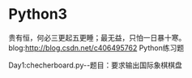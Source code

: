 # Python3
贵有恒，何必三更起五更睡；最无益，只怕一日暴十寒。
blog:http://blog.csdn.net/c406495762
Python练习题

Day1:checherboard.py--题目：要求输出国际象棋棋盘
